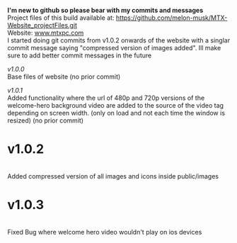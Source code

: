 **I'm new to github so please bear with my commits and messages**
<br/>Project files of this build available at: https://github.com/melon-musk/MTX-Website_projectFiles.git
<br/>Website: www.mtxpc.com
<br/>I started doing git commits from v1.0.2 onwards of the website with a singlar commit message saying "compressed version of images added". Ill make sure to add better commit messages in the future

*v1.0.0*
<br/>Base files of website (no prior commit)

*v1.0.1*
<br/>Added functionality where the url of 480p and 720p versions of the welcome-hero background video are added to the source of the video tag depending on screen width. (only on load and not each time the window is resized)
(no prior commit)
# v1.0.2
<br/>Added compressed version of all images and icons inside public/images

# v1.0.3
<br/> Fixed Bug where welcome hero video wouldn't play on ios devices